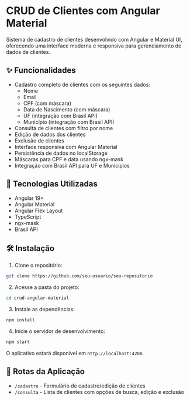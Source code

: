 # CRUD de Clientes com Angular Material

Sistema de cadastro de clientes desenvolvido com Angular e Material UI, oferecendo uma interface moderna e responsiva para gerenciamento de dados de clientes.

## ✨ Funcionalidades

- Cadastro completo de clientes com os seguintes dados:
  - Nome
  - Email
  - CPF (com máscara)
  - Data de Nascimento (com máscara)
  - UF (integração com Brasil API)
  - Município (integração com Brasil API)
- Consulta de clientes com filtro por nome
- Edição de dados dos clientes
- Exclusão de clientes
- Interface responsiva com Angular Material
- Persistência de dados no localStorage
- Máscaras para CPF e data usando ngx-mask
- Integração com Brasil API para UF e Municípios

## 🚀 Tecnologias Utilizadas

- Angular 19+
- Angular Material
- Angular Flex Layout
- TypeScript
- ngx-mask
- Brasil API

## 🛠️ Instalação

1. Clone o repositório:

```bash
git clone https://github.com/seu-usuario/seu-repositorio
```

2. Acesse a pasta do projeto:

```bash
cd crud-angular-material
```

3. Instale as dependências:

```bash
npm install
```

4. Inicie o servidor de desenvolvimento:

```bash
npm start
```

O aplicativo estará disponível em `http://localhost:4200`.

## 📱 Rotas da Aplicação

- `/cadastro` - Formulário de cadastro/edição de clientes
- `/consulta` - Lista de clientes com opções de busca, edição e exclusão
